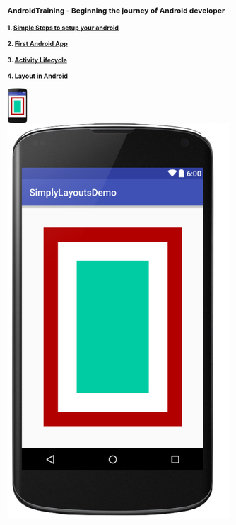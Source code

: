 ### AndroidTraining - Beginning the journey of Android developer
#### 1. [Simple Steps to setup your android](https://github.com/faheema/AndroidTutorial/wiki)
#### 2. [First Android App](https://github.com/faheema/AndroidTraining/tree/master/FirstApp)
#### 3. [Activity Lifecycle](https://github.com/faheema/SimplyAndroidTutorials/tree/master/SimpleActivityLifeCycle)
#### 4. [Layout in Android](https://github.com/faheema/SimplyAndroidTutorials/tree/master/SimplyLayoutsDemo)
<a href="Frame Layout"><img src="https://github.com/faheema/images/blob/master/layout1.png" align="left" height="80" width="48" ></a>

![Frame Layout](https://github.com/faheema/images/blob/master/layout1.png)
